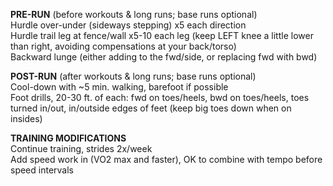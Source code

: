 **PRE-RUN** (before workouts & long runs; base runs optional)  
Hurdle over-under (sideways stepping) x5 each direction  
Hurdle trail leg at fence/wall x5-10 each leg (keep LEFT knee a little lower than right, avoiding compensations at your back/torso)  
Backward lunge (either adding to the fwd/side, or replacing fwd with bwd)  
  
**POST-RUN** (after workouts & long runs; base runs optional)  
Cool-down with ~5 min. walking, barefoot if possible  
Foot drills, 20-30 ft. of each: fwd on toes/heels, bwd on toes/heels, toes turned in/out, in/outside edges of feet (keep big toes down when on insides)  
  
**TRAINING MODIFICATIONS**  
Continue training, strides 2x/week  
Add speed work in (VO2 max and faster), OK to combine with tempo before speed intervals